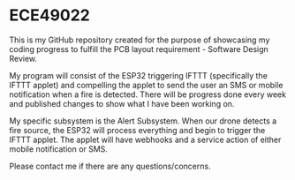 # ECE49022

This is my GitHub repository created for the purpose of showcasing my coding progress to fulfill the PCB layout requirement - Software Design Review.

My program will consist of the ESP32 triggering IFTTT (specifically the IFTTT applet) and compelling the applet to send the user an SMS or mobile notification when a fire is detected. There will be progress done every week and published changes to show what I have been working on. 

My specific subsystem is the Alert Subsystem. When our drone detects a fire source, the ESP32 will process everything and begin to trigger the IFTTT applet. The applet will have webhooks and a service action of either mobile notification or SMS. 

Please contact me if there are any questions/concerns.
